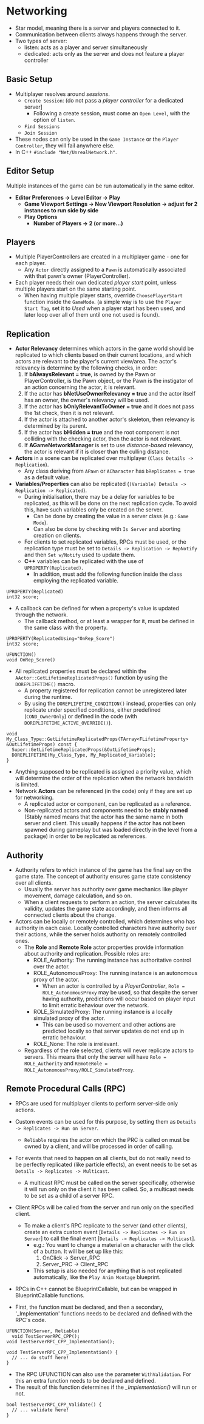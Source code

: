 # Networking

- Star model, meaning there is a server and players connected to it.
- Communication between clients always happens through the server.
- Two types of server:
  - listen: acts as a player and server simultaneously
  - dedicated: acts only as the server and does not feature a player controller

## Basic Setup

- Multiplayer resolves around _sessions_.
  - `Create Session`: (do not pass a _player controller_ for a dedicated server]
    - Following a create session, must come an `Open Level`, with the option of `listen`.
  - `Find Sessions`
  - `Join Session`
- These nodes can only be used in the `Game Instance` or the `Player Controller`, they will fail anywhere else.
- In C++ `#include "Net/UnrealNetwork.h"`.

## Editor Setup

Multiple instances of the game can be run automatically in the same editor.

- **Editor Preferences -> Level Editor -> Play**
  - **Game Viewport Settings -> New Viewport Resolution -> adjust for 2 instances to run side by side**
  - **Play Options**
    - **Number of Players -> 2 (or more...)**

## Players

- Multiple PlayerControllers are created in a multiplayer game - one for each player.
  - Any `Actor` directly assigned to a `Pawn` is automatically associated with that pawn's owner (PlayerController).
- Each player needs their own dedicated *player start* point, unless multiple players start on the same starting point.
  - When having multiple player starts, override `ChoosePlayerStart` function inside the `GameMode`. (a simple way is to use the `Player Start Tag`, set it to *Used* when a player start has been used, and later loop over all of them until one not used is found).

## Replication

- **Actor Relevancy** determines which actors in the game world should be replicated to which clients based on their current locations, and which actors are relevant to the player's current view/area. The actor's relevancy is determine by the following checks, in order:
  1. If **bAlwaysRelevant = true**, is owned by the Pawn or PlayerController, is the Pawn object, or the Pawn is the instigator of an action concerning the actor, it is relevant.
  2. If the actor has **bNetUseOwnerRelevancy = true** and the actor itself has an owner, the owner's relevancy will be used.
  3. If the actor has **bOnlyRelevantToOwner = true** and it does not pass the 1st check, then it is not relevant.
  4. If the actor is attached to another actor's skeleton, then relevancy is determined by its parent.
  5. If the actor has **bHidden = true** and the root component is not colliding with the checking actor, then the actor is not relevant.
  6. If **AGameNetworkManager** is set to use *distance-based* relevancy, the actor is relevant if it is closer than the culling distance.
- **Actors** in a scene can be replicated over multiplayer (`Class Details -> Replication`).
  - Any class deriving from `APawn` or `ACharacter` has `bReplicates = true` as a default value.
- **Variables/Properties** can also be replicated (`(Variable) Details -> Replication -> Replicated`).
  - During initialisation, there may be a delay for variables to be replicated, as this will be done on the next replication cycle. To avoid this, have such variables only be created on the server.
    - Can be done by creating the value in a server class (e.g.: `Game Mode`).
    - Can also be done by checking with `Is Server` and aborting creation on clients.
  - For clients to set replicated variables, RPCs must be used, or the replication type must be set to `Details -> Replication -> RepNotify` and then `Set w/Notify` used to update them.
  - **C++** variables can be replicated with the use of `UPROPERTY(Replicated)`.
    - In addition, must add the following function inside the class employing the replicated variable.

```
UPROPERTY(Replicated)
int32 score;
```

- A callback can be defined for when a property's value is updated through the network.
  - The callback method, or at least a wrapper for it, must be defined in the same class with the property.

```
UPROPERTY(ReplicatedUsing="OnRep_Score")
int32 score;
```

```
UFUNCTION()
void OnRep_Score()
```

- All replicated properties must be declared within the `AActor::GetLifetimeReplicatedProps()` function by using the `DOREPLIFETIME()` macro.
  - A property registered for replication cannot be unregistered later during the runtime.
  - By using the `DOREPLIFETIME_CONDITION()` instead, properties can only replicate under specified conditions, either predefined (`COND_OwnerOnly`) or defined in the code (with `DOREPLIFETIME_ACTIVE_OVERRIDE()`).

```
void My_Class_Type::GetLifetimeReplicatedProps(TArray<FLifetimeProperty> &OutLifetimeProps) const {
  Super::GetLifetimeReplicatedProps(&OutLifetimeProps);
  DOREPLIFETIME(My_Class_Type, My_Replicated_Variable);
}
```

- Anything supposed to be replicated is assigned a priority value, which will determine the order of the replication when the network bandwidth is limited.
- Network **Actors** can be referenced (in the code) only if they are set up for networking.
  - A replicated actor or component, can be replicated as a reference.
  - Non-replicated actors and components need to be **stably named** (Stably named means that the actor has the same name in both server and client. This usually happens if the actor has not been spawned during gameplay but was loaded directly in the level from a package) in order to be replicated as references.

## Authority

- Authority refers to which instance of the game has the final say on the game state. The concept of authority ensures game state consistency over all clients.
  - Usually the server has authority over game mechanics like player movement, damage calculation, and so on.
  - When a client requests to perform an action, the server calculates its validity, updates the game state accordingly, and then informs all connected clients about the change.
- Actors can be locally or remotely controlled, which determines who has authority in each case. Locally controlled characters have authority over their actions, while the server holds authority on remotely controlled ones.
  - The **Role** and **Remote Role** actor properties provide information about authority and replication. Possible roles are:
    - ROLE_Authority: The running instance has authoritative control over the actor.
    - ROLE_AutonomousProxy: The running instance is an autonomous proxy of the actor.
      - When an actor is controlled by a *PlayerController*, `Role = ROLE_AutonomousProxy` may be used, so that despite the server having authority, predictions will occur based on player input to limit erratic behaviour over the network.
    - ROLE_SimulatedProxy: The running instance is a locally simulated proxy of the actor.
      - This can be used so movement and other actions are predicted locally so that server updates do not end up in erratic behaviour.
    - ROLE_None: The role is irrelevant.
  - Regardless of the role selected, clients will never replicate actors to servers. This means that only the server will have `Role = ROLE_Authority` and `RemoteRole = ROLE_AutonomousProxy/ROLE_SimulatedProxy`.

## Remote Procedural Calls (RPC)

- RPCs are used for multiplayer clients to perform server-side only actions.
- Custom events can be used for this purpose, by setting them as `Details -> Replicates -> Run on Server`.
  - `Reliable` requires the actor on which the PRC is called on must be owned by a client, and will be processed in order of calling.
- For events that need to happen on all clients, but do not really need to be perfectly replicated (like particle effects), an event needs to be set as `Details -> Replicates -> Multicast`.
  - A multicast RPC must be called on the server specifically, otherwise it will run only on the client it has been called. So, a multicast needs to be set as a child of a server RPC.
- Client RPCs will be called from the server and run only on the specified client.
  - To make a client's RPC replicate to the server (and other clients), create an extra custom event [`Details -> Replicates -> Run on Server`] to call the final event [`Details -> Replicates -> Multicast`].
    - e.g.: You want to change a material on a character with the click of a button. It will be set up like this:
      1. OnClick -> Server_RPC
      2. Server_PRC -> Client_RPC
    - This setup is also needed for anything that is not replicated automatically, like the `Play Anim Montage` blueprint.

- RPCs in C++ cannot be BlueprintCallable, but can be wrapped in BlueprintCallable functions.
- First, the function must be declared, and then a secondary, '_Implementation' functions needs to be declared and defined with the RPC's code.

```
UFUNCTION(Server, Reliable)
  void TestServerRPC_CPP();
void TestServerRPC_CPP_Implementation();
```

```
void TestServerRPC_CPP_Implementation() {
  // ... do stuff here!
}
```

- The RPC UFUNCTION can also use the parameter `WithValidation`. For this an extra function needs to be declared and defined.
- The result of this function determines if the *_Implementation()* will run or not.

```
bool TestServerRPC_CPP_Validate() {
  // ... validate here!
}
```

